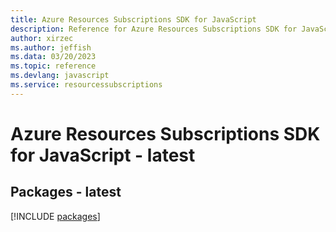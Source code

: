 ```yaml
---
title: Azure Resources Subscriptions SDK for JavaScript
description: Reference for Azure Resources Subscriptions SDK for JavaScript
author: xirzec
ms.author: jeffish
ms.data: 03/20/2023
ms.topic: reference
ms.devlang: javascript
ms.service: resourcessubscriptions
---
```

# Azure Resources Subscriptions SDK for JavaScript - latest
## Packages - latest
[!INCLUDE [packages](resources-subscriptions-index.md)]